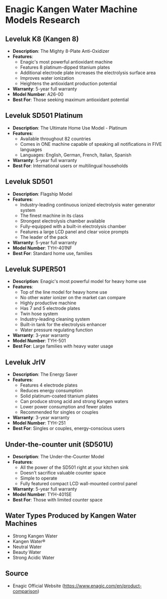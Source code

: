 # Enagic Kangen Water Machine Models Research

## Leveluk K8 (Kangen 8)
- **Description**: The Mighty 8-Plate Anti-Oxidizer
- **Features**:
  - Enagic's most powerful antioxidant machine
  - Features 8 platinum-dipped titanium plates
  - Additional electrode plate increases the electrolysis surface area
  - Improves water ionization
  - Heightens the antioxidant production potential
- **Warranty**: 5-year full warranty
- **Model Number**: A26-00
- **Best For**: Those seeking maximum antioxidant potential

## Leveluk SD501 Platinum
- **Description**: The Ultimate Home Use Model - Platinum
- **Features**:
  - Available throughout 82 countries
  - Comes in ONE machine capable of speaking all notifications in FIVE languages
  - Languages: English, German, French, Italian, Spanish
- **Warranty**: 5-year full warranty
- **Best For**: International users or multilingual households

## Leveluk SD501
- **Description**: Flagship Model
- **Features**:
  - Industry-leading continuous ionized electrolysis water generator system
  - The finest machine in its class
  - Strongest electrolysis chamber available
  - Fully-equipped with a built-in electrolysis chamber
  - Features a large LCD panel and clear voice prompts
  - The leader of the pack
- **Warranty**: 5-year full warranty
- **Model Number**: TYH-401NF
- **Best For**: Standard home use, families

## Leveluk SUPER501
- **Description**: Enagic's most powerful model for heavy home use
- **Features**:
  - Top of the line model for heavy home use
  - No other water ionizer on the market can compare
  - Highly productive machine
  - Has 7 and 5 electrode plates
  - Twin hose system
  - Industry-leading cleaning system
  - Built-in tank for the electrolysis enhancer
  - Water pressure regulating function
- **Warranty**: 3-year warranty
- **Model Number**: TYH-501
- **Best For**: Large families with heavy water usage

## Leveluk JrIV
- **Description**: The Energy Saver
- **Features**:
  - Features 4 electrode plates
  - Reduces energy consumption
  - Solid platinum-coated titanium plates
  - Can produce strong acid and strong Kangen waters
  - Lower power consumption and fewer plates
  - Recommended for singles or couples
- **Warranty**: 3-year warranty
- **Model Number**: TYH-251
- **Best For**: Singles or couples, energy-conscious users

## Under-the-counter unit (SD501U)
- **Description**: The Under-the-Counter Model
- **Features**:
  - All the power of the SD501 right at your kitchen sink
  - Doesn't sacrifice valuable counter space
  - Simple to operate
  - Fully featured compact LCD wall-mounted control panel
- **Warranty**: 5-year full warranty
- **Model Number**: TYH-401SE
- **Best For**: Those with limited counter space

## Water Types Produced by Kangen Water Machines
- Strong Kangen Water
- Kangen Water®
- Neutral Water
- Beauty Water
- Strong Acidic Water

## Source
- Enagic Official Website (https://www.enagic.com/en/product-comparison)
